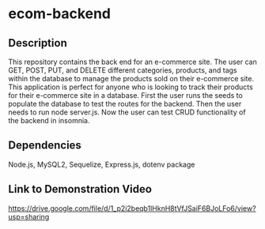 # ecom-backend

## Description

This repository contains the back end for an e-commerce site. The user can GET, POST, PUT, and DELETE different categories, products, and tags within the database to manage the products sold on their e-commerce site. This application is perfect for anyone who is looking to track their products for their e-commerce site in a database. First the user runs the seeds to populate the database to test the routes for the backend. Then the user needs to run node server.js. Now the user can test CRUD functionality of the backend in insomnia. 

## Dependencies

Node.js, MySQL2, Sequelize, Express.js, dotenv package

## Link to Demonstration Video

https://drive.google.com/file/d/1_p2i2beqb1lHknH8tVfJSaiF6BJoLFo6/view?usp=sharing 
